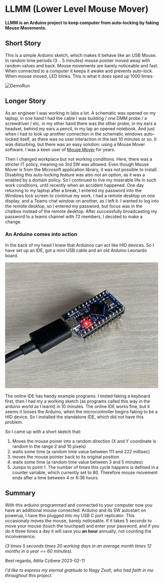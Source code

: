 # LLMM (Lower Level Mouse Mover)

__LLMM is an Arduino project to keep computer from auto-locking by faking Mouse Movements.__

## Short Story
This is a simple Arduino sketch, which makes it behave like an USB Mouse. In random time periods (3 .. 5 minutes) mouse pointer moved away with random values and back. Mouse movements are barely noticeable and fast. When connected to a computer it keeps it awake and prevents auto-lock.
When mouse moved, LED blinks. This is what it does sped up 1000 times:  

![DemoRun](/resources/RunDemo1000x.gif)

## Longer Story
As an engineer I was working in labs a lot. A schematic was opened on my laptop,  in one hand I had the cable I was building / one DMM probe / a screwdriver / etc. in my other hand there was the other probe, in my ears a headset, behind my ears a pencil, in my lap an opened notebook. And just when I had to look up another connection in the schematic windows auto-locked itself, as there was no user interaction in the last 10 minutes or so. It was disturbing, but there was an easy solution: using a Mouse Mover software. I was a keen user of [Mouse Mover](https://apps.microsoft.com/store/detail/move-mouse/9NQ4QL59XLBF?hl=hu-hu&gl=hu&rtc=1) for years. 

Then I changed workplace but not working conditions. Here, there was a stricter IT policy, meaning no 3rd SW was allowed. Even though Mouse Mover is from the Microsoft application library, it was not possible to install. Disabling this auto-locking feature was also not an option, as it was a enabled by a domain policy. 
So I continued to live my miserable life in such work conditions, until recently when an accident happened. One day returning to my laptop after a break, I entered my password into the Windows lock screen to continue my work. I had a remote desktop on one display, and a Teams chat window on another, as I left it. I wanted to log into the remote desktop, so I entered my password, but focus was in the chatbox instead of the remote desktop. After successfully broadcasting my password to a teams channel with 72 members, I decided to make a change. 

### An Arduino comes into action
In the back of my head I knew that Arduinos can act like HID devices. So I have set up an IDE, got a mini USB cable and an old Arduino Leonardo board. 

![board](/resources/leonardo.jpg)

The online IDE has handy example programs. I tested faking a keyboard first, then I had my a working sketch (as programs called this way in the arduino world as I learnt) in 10 minutes. The online IDE works fine, but it seems it looses the Arduino, when the microcontroller begins faking to be a HID device. So I installed the standalone IDE, which did not have this problem. 

So I came up with a short sketch that: 

 1. Moves the mouse poiner into a random direction (X and Y coordinate
    is random in the range 2 and 10 pixels)
2. waits some time (a random time value between 111 and 222 millisec)
3.  moves the mouse pointer back to its original position
4. waits some time (a random time value between 3 and 5 minutes)
5. Jumps to point 1. The number of times this cycle happens is defined in a counter variable, which currently set to 80. Therefore mouse movement ends after a time between 4 or 6:36 hours. 

## Summary
With this arduino programmed and connected to your computer now you have an additional mouse connected. Arduino and its SW autostart on powerup, I have this plugged into my USB C port replicator. This occasionaly moves the mouse, barely noticeable. If it takes 5 seconds to move your mouse (touch the touchpad) and enter your password, and if you do it three times a day it will save you __an hour__ annually, not counting the inconvenience. 

*(3 times 5 seconds times 20 working days in an average month times 12 months in a year == 60 minutes).* 

Best regards, 
Attila Czibere
2023-02-11

*I'd like to express my eternal gratitude to Nagy Zsolt, who had faith in me throughout this project.*
